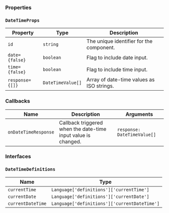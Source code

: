 ### Properties

### `DateTimeProps`

| Property        | Type              | Description                               |
| --------------- | ----------------- | ----------------------------------------- |
| `id`            | `string`          | The unique identifier for the component.  |
| `date={false}`  | `boolean`         | Flag to include date input.               |
| `time={false}`  | `boolean`         | Flag to include time input.               |
| `response={[]}` | `DateTimeValue[]` | Array of date-time values as ISO strings. |

### Callbacks

| Name                 | Description                                                   | Arguments                   |
| -------------------- | ------------------------------------------------------------- | --------------------------- |
| `onDateTimeResponse` | Callback triggered when the date-time input value is changed. | `response: DateTimeValue[]` |

### Interfaces

### `DateTimeDefinitions`

| Name              | Type                                         |
| ----------------- | -------------------------------------------- |
| `currentTime`     | `Language['definitions']['currentTime']`     |
| `currentDate`     | `Language['definitions']['currentDate']`     |
| `currentDateTime` | `Language['definitions']['currentDateTime']` |
